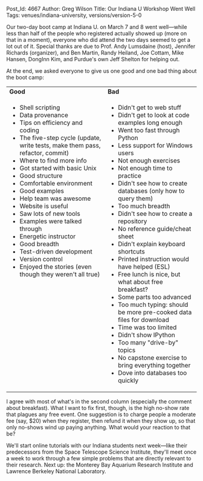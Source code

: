 Post_Id: 4667
Author: Greg Wilson
Title: Our Indiana U Workshop Went Well
Tags: venues/indiana-university, versions/version-5-0

<p>Our two-day boot camp at Indiana U. on March 7 and 8 went well&mdash;while less than half of the people who registered actually showed up (more on that in a moment), everyone who did attend the two days seemed to get a lot out of it. Special thanks are due to Prof. Andy Lumsdaine (host), Jennifer Richards (organizer), and Ben Martin, Randy Heiland, Joe Cottam, Mike Hansen, DongInn Kim, and Purdue's own Jeff Shelton for helping out.</p>
<p>At the end, we asked everyone to give us one good and one bad thing about the boot camp:</p>
<table>
<tbody>
<tr>
<td><strong>Good</strong></td>
<td><strong>Bad</strong></td>
</tr>
<tr>
<td valign="top">
<ul>
<li>Shell scripting</li>
<li>Data provenance</li>
<li>Tips on efficiency and coding</li>
<li>The five-step cycle (update, write tests, make them pass, refactor, commit)</li>
<li>Where to find more info</li>
<li>Got started with basic Unix</li>
<li>Good structure</li>
<li>Comfortable environment</li>
<li>Good examples</li>
<li>Help team was awesome</li>
<li>Website is useful</li>
<li>Saw lots of new tools</li>
<li>Examples were talked through</li>
<li>Energetic instructor</li>
<li>Good breadth</li>
<li>Test-driven development</li>
<li>Version control</li>
<li>Enjoyed the stories (even though they weren't all true)</li>
</ul>
</td>
<td valign="top">
<ul>
<li>Didn't get to web stuff</li>
<li>Didn't get to look at code examples long enough</li>
<li>Went too fast through Python</li>
<li>Less support for Windows users</li>
<li>Not enough exercises</li>
<li>Not enough time to practice</li>
<li>Didn't see how to create databases (only how to query them)</li>
<li>Too much breadth</li>
<li>Didn't see how to create a repository</li>
<li>No reference guide/cheat sheet</li>
<li>Didn't explain keyboard shortcuts</li>
<li>Printed instruction would have helped (ESL)</li>
<li>Free lunch is nice, but what about free breakfast?</li>
<li>Some parts too advanced</li>
<li>Too much typing: should be more pre-cooked data files for download</li>
<li>Time was too limited</li>
<li>Didn't show IPython</li>
<li>Too many "drive-by" topics</li>
<li>No capstone exercise to bring everything together</li>
<li>Dove into databases too quickly</li>
</ul>
</td>
</tr>
</tbody>
</table>
<p>I agree with most of what's in the second column (especially the comment about breakfast). What I want to fix first, though, is the high no-show rate that plagues any free event. One suggestion is to charge people a moderate fee (say, $20) when they register, then refund it when they show up, so that only no-shows wind up paying anything. What would your reaction to that be?</p>
<p>We'll start online tutorials with our Indiana students next week&mdash;like their predecessors from the Space Telescope Science Institute, they'll meet once a week to work through a few simple problems that are directly relevant to their research. Next up: the Monterey Bay Aquarium Research Institute and Lawrence Berkeley National Laboratory.</p>
